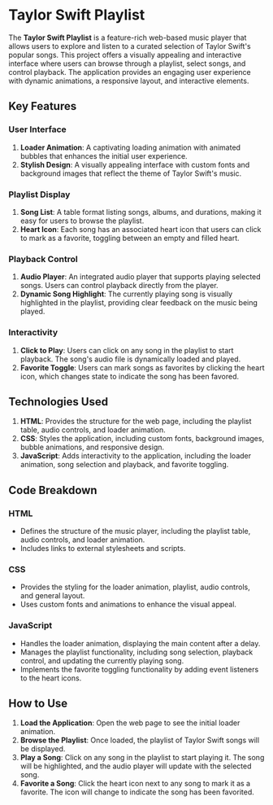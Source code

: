 # Taylor Swift Playlist

The **Taylor Swift Playlist** is a feature-rich web-based music player that allows users to explore and listen to a curated selection of Taylor Swift's popular songs. This project offers a visually appealing and interactive interface where users can browse through a playlist, select songs, and control playback. The application provides an engaging user experience with dynamic animations, a responsive layout, and interactive elements.

## Key Features

### User Interface
1. **Loader Animation**: A captivating loading animation with animated bubbles that enhances the initial user experience.
2. **Stylish Design**: A visually appealing interface with custom fonts and background images that reflect the theme of Taylor Swift's music.

### Playlist Display
1. **Song List**: A table format listing songs, albums, and durations, making it easy for users to browse the playlist.
2. **Heart Icon**: Each song has an associated heart icon that users can click to mark as a favorite, toggling between an empty and filled heart.

### Playback Control
1. **Audio Player**: An integrated audio player that supports playing selected songs. Users can control playback directly from the player.
2. **Dynamic Song Highlight**: The currently playing song is visually highlighted in the playlist, providing clear feedback on the music being played.

### Interactivity
1. **Click to Play**: Users can click on any song in the playlist to start playback. The song's audio file is dynamically loaded and played.
2. **Favorite Toggle**: Users can mark songs as favorites by clicking the heart icon, which changes state to indicate the song has been favored.

## Technologies Used
1. **HTML**: Provides the structure for the web page, including the playlist table, audio controls, and loader animation.
2. **CSS**: Styles the application, including custom fonts, background images, bubble animations, and responsive design.
3. **JavaScript**: Adds interactivity to the application, including the loader animation, song selection and playback, and favorite toggling.

## Code Breakdown

### HTML
- Defines the structure of the music player, including the playlist table, audio controls, and loader animation.
- Includes links to external stylesheets and scripts.

### CSS
- Provides the styling for the loader animation, playlist, audio controls, and general layout.
- Uses custom fonts and animations to enhance the visual appeal.

### JavaScript
- Handles the loader animation, displaying the main content after a delay.
- Manages the playlist functionality, including song selection, playback control, and updating the currently playing song.
- Implements the favorite toggling functionality by adding event listeners to the heart icons.

## How to Use
1. **Load the Application**: Open the web page to see the initial loader animation.
2. **Browse the Playlist**: Once loaded, the playlist of Taylor Swift songs will be displayed.
3. **Play a Song**: Click on any song in the playlist to start playing it. The song will be highlighted, and the audio player will update with the selected song.
4. **Favorite a Song**: Click the heart icon next to any song to mark it as a favorite. The icon will change to indicate the song has been favorited.
